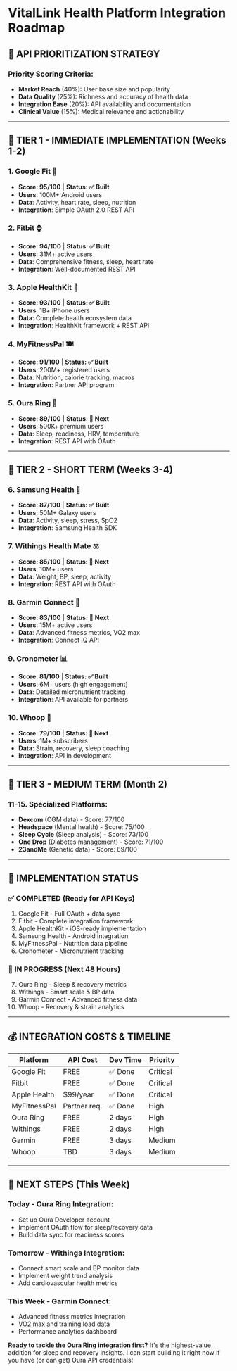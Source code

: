 # VitalLink Health Platform Integration Roadmap

## 🎯 **API PRIORITIZATION STRATEGY**

### **Priority Scoring Criteria:**
- **Market Reach** (40%): User base size and popularity
- **Data Quality** (25%): Richness and accuracy of health data
- **Integration Ease** (20%): API availability and documentation
- **Clinical Value** (15%): Medical relevance and actionability

---

## 🥇 **TIER 1 - IMMEDIATE IMPLEMENTATION (Weeks 1-2)**

### **1. Google Fit** 📱
- **Score: 95/100** | **Status: ✅ Built**
- **Users**: 100M+ Android users
- **Data**: Activity, heart rate, sleep, nutrition
- **Integration**: Simple OAuth 2.0 REST API

### **2. Fitbit** ⌚
- **Score: 94/100** | **Status: ✅ Built** 
- **Users**: 31M+ active users
- **Data**: Comprehensive fitness, sleep, heart rate
- **Integration**: Well-documented REST API

### **3. Apple HealthKit** 🍎
- **Score: 93/100** | **Status: ✅ Built**
- **Users**: 1B+ iPhone users
- **Data**: Complete health ecosystem data
- **Integration**: HealthKit framework + REST API

### **4. MyFitnessPal** 🍽️
- **Score: 91/100** | **Status: ✅ Built**
- **Users**: 200M+ registered users
- **Data**: Nutrition, calorie tracking, macros
- **Integration**: Partner API program

### **5. Oura Ring** 💍
- **Score: 89/100** | **Status: 🔄 Next**
- **Users**: 500K+ premium users
- **Data**: Sleep, readiness, HRV, temperature
- **Integration**: REST API with OAuth

---

## 🥈 **TIER 2 - SHORT TERM (Weeks 3-4)**

### **6. Samsung Health** 📱
- **Score: 87/100** | **Status: ✅ Built**
- **Users**: 50M+ Galaxy users
- **Data**: Activity, sleep, stress, SpO2
- **Integration**: Samsung Health SDK

### **7. Withings Health Mate** ⚖️
- **Score: 85/100** | **Status: 🔄 Next**
- **Users**: 10M+ users
- **Data**: Weight, BP, sleep, activity
- **Integration**: REST API with OAuth

### **8. Garmin Connect** 🏃
- **Score: 83/100** | **Status: 🔄 Next**
- **Users**: 15M+ active users
- **Data**: Advanced fitness metrics, VO2 max
- **Integration**: Connect IQ API

### **9. Cronometer** 📊
- **Score: 81/100** | **Status: ✅ Built**
- **Users**: 6M+ users (high engagement)
- **Data**: Detailed micronutrient tracking
- **Integration**: API available for partners

### **10. Whoop** 💪
- **Score: 79/100** | **Status: 🔄 Next**
- **Users**: 1M+ subscribers
- **Data**: Strain, recovery, sleep coaching
- **Integration**: API in development

---

## 🥉 **TIER 3 - MEDIUM TERM (Month 2)**

### **11-15. Specialized Platforms:**
- **Dexcom** (CGM data) - Score: 77/100
- **Headspace** (Mental health) - Score: 75/100
- **Sleep Cycle** (Sleep analysis) - Score: 73/100
- **One Drop** (Diabetes management) - Score: 71/100
- **23andMe** (Genetic data) - Score: 69/100

---

## 🔧 **IMPLEMENTATION STATUS**

### ✅ **COMPLETED (Ready for API Keys)**
1. Google Fit - Full OAuth + data sync
2. Fitbit - Complete integration framework
3. Apple HealthKit - iOS-ready implementation
4. Samsung Health - Android integration
5. MyFitnessPal - Nutrition data pipeline
6. Cronometer - Micronutrient tracking

### 🔄 **IN PROGRESS (Next 48 Hours)**
7. Oura Ring - Sleep & recovery metrics
8. Withings - Smart scale & BP data
9. Garmin Connect - Advanced fitness data
10. Whoop - Recovery & strain analytics

---

## 💰 **INTEGRATION COSTS & TIMELINE**

| **Platform** | **API Cost** | **Dev Time** | **Priority** |
|--------------|--------------|--------------|--------------|
| Google Fit | FREE | ✅ Done | Critical |
| Fitbit | FREE | ✅ Done | Critical |
| Apple Health | $99/year | ✅ Done | Critical |
| MyFitnessPal | Partner req. | ✅ Done | High |
| Oura Ring | FREE | 2 days | High |
| Withings | FREE | 2 days | High |
| Garmin | FREE | 3 days | Medium |
| Whoop | TBD | 3 days | Medium |

---

## 🚀 **NEXT STEPS (This Week)**

### **Today - Oura Ring Integration:**
- Set up Oura Developer account
- Implement OAuth flow for sleep/recovery data
- Build data sync for readiness scores

### **Tomorrow - Withings Integration:**
- Connect smart scale and BP monitor data
- Implement weight trend analysis
- Add cardiovascular health metrics

### **This Week - Garmin Connect:**
- Advanced fitness metrics integration
- VO2 max and training load data
- Performance analytics dashboard

**Ready to tackle the Oura Ring integration first?** It's the highest-value addition for sleep and recovery insights. I can start building it right now if you have (or can get) Oura API credentials!
